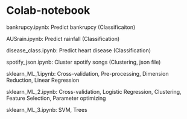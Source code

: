 # Colab-notebook

bankrupcy.ipynb: Predict bankrupcy (Classificaiton)

AUSrain.ipynb: Predict rainfall (Classification)

disease_class.ipynb: Predict heart disease (Classification)

spotify_json.ipynb: Cluster spotify songs (Clustering, json file)

sklearn_ML_1.ipynb: Cross-validation, Pre-processing, Dimension Reduction, Linear Regression

sklearn_ML_2.ipynb: Cross-validation, Logistic Regression, Clustering, Feature Selection, Parameter optimizing

sklearn_ML_3.ipynb: SVM, Trees
